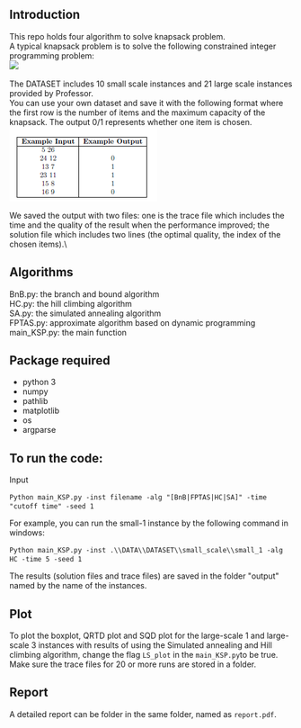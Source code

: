 ## Introduction
This repo holds four algorithm to solve knapsack problem. \
A typical knapsack problem is to solve the following constrained integer programming problem: \
![](img_1.png)

The DATASET includes 10 small scale instances and 21 large scale instances provided by Professor.\
You can use your own dataset and save it with the following format where the first row is the number of items and the maximum capacity of the knapsack.
The output 0/1 represents whether one item is chosen.\
![](image_2.png)

We saved the output with two files: one is the trace file which includes the time and the quality of the result when the 
performance improved; the solution file which includes two lines (the optimal quality, the index of the chosen items).\


## Algorithms
BnB.py: the branch and bound algorithm \
HC.py: the hill climbing algorithm \
SA.py: the simulated annealing algorithm \
FPTAS.py: approximate algorithm based on dynamic programming \
main_KSP.py: the main function

## Package required
* python 3
* numpy
* pathlib
* matplotlib
* os
* argparse


## To run the code:
Input
```angular2html
Python main_KSP.py -inst filename -alg "[BnB|FPTAS|HC|SA]" -time "cutoff time" -seed 1
```
For example, you can run the small-1 instance by the following command in windows:
```angular2html
Python main_KSP.py -inst .\\DATA\\DATASET\\small_scale\\small_1 -alg HC -time 5 -seed 1
```
The results (solution files and trace files) are saved in the folder "output" named by the name of the instances.

## Plot
To plot the boxplot, QRTD plot and SQD plot for the large-scale 1 and large-scale 3 instances with 
results of using the Simulated annealing and Hill climbing algorithm,
change the flag ```LS_plot``` in the ```main_KSP.py```to be true.
Make sure the trace files for 20 or more runs are stored in a folder.

## Report
A detailed report can be folder in the same folder, named as ```report.pdf```.